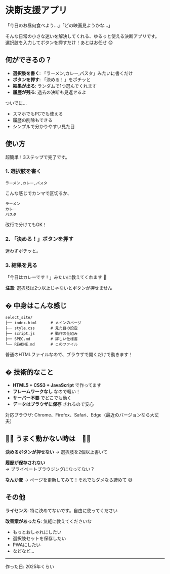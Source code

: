 # 決断支援アプリ 

「今日のお昼何食べよう...」「どの映画見ようかな...」

そんな日常の小さな迷いを解決してくれる、ゆるっと使える決断アプリです。
選択肢を入力してボタンを押すだけ！あとはお任せ 😊

## 何ができるの？

- **選択肢を書く**: 「ラーメン,カレー,パスタ」みたいに書くだけ
- **ボタンを押す**: 「決める！」をポチッと
- **結果が出る**: ランダムで1つ選んでくれます
- **履歴が残る**: 過去の決断も見返せるよ

ついでに...
- スマホでもPCでも使える
- 履歴の削除もできる
- シンプルで分かりやすい見た目

## 使い方

超簡単！3ステップで完了です。

### 1. 選択肢を書く
```
ラーメン,カレー,パスタ
```
こんな感じでカンマで区切るか、

```
ラーメン
カレー  
パスタ
```
改行で分けてもOK！

### 2. 「決める！」ボタンを押す
迷わずポチッと。

### 3. 結果を見る
「今日はカレーです！」みたいに教えてくれます 🎉

**注意**: 選択肢は2つ以上じゃないとボタンが押せません

## � 中身はこんな感じ

```
select_site/
├── index.html      # メインのページ
├── style.css       # 見た目の設定
├── script.js       # 動作の仕組み
├── SPEC.md         # 詳しい仕様書
└── README.md       # このファイル
```

普通のHTMLファイルなので、ブラウザで開くだけで動きます！

## � 技術的なこと

- **HTML5 + CSS3 + JavaScript** で作ってます
- **フレームワークなし** なので軽い！
- **サーバー不要** でどこでも動く
- **データはブラウザに保存** されるので安心

対応ブラウザ: Chrome、Firefox、Safari、Edge（最近のバージョンなら大丈夫）

## 🤔🤔 うまく動かない時は　🤔🤔

**決めるボタンが押せない**
→ 選択肢を2個以上書いて

**履歴が保存されない**  
→ プライベートブラウジングになってない？

**なんか変**
→ ページを更新してみて！それでもダメなら諦めて 😅

## その他

**ライセンス**: 特に決めてないです。自由に使ってください 

**改善案があったら**: 気軽に教えてくださいな
- もっとおしゃれにしたい
- 選択肢セットを保存したい  
- PWAにしたい
- などなど...

---

作った日: 2025年くらい